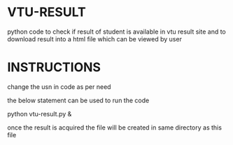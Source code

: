 # VTU-RESULT
python code to check if result of student is available in vtu result site and to download result into a html file which can be viewed by user


# INSTRUCTIONS
change the usn in code as per need

the below statement can be used to run the code

python vtu-result.py &

once the result is acquired the file will be created in same directory as this file


